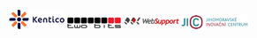 [![Kentico](/static/img/logos/kentico.png "Kentico")](http://www.kentico.com/)
[![two bits](/static/img/logos/twobits.png "two bits")](http://www.twobits.cz/)
[![WebSupport](/static/img/logos/websupport.png "WebSupport")](http://www.websupport.cz/)
[![JIC](/static/img/logos/jic.png "JIC")](http://www.jic.cz/)
